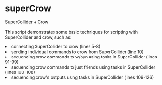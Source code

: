 # superCrow
SuperCollider + Crow
<br><br>
This script demonstrates some basic techniques for scripting with SuperCollider and crow, such as:
<li>connecting SuperCollider to crow (lines 5-8)</li>
<li>sending individual commands to crow from SuperCollider (line 10)</li>
<li>sequencing crow commands to w/syn using tasks in SuperCollider (lines 91-99)</li>
<li>sequencing crow commands to just friends using tasks in SuperCollider (lines 100-108)</li>
<li>sequencing crow's outputs using tasks in SuperCollider (lines 109-126)</li>
